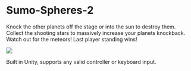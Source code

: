 # Sumo-Spheres-2

Knock the other planets off the stage or into the sun to destroy them. Collect the shooting stars to massively increase your planets knockback. Watch out for the meteors!
Last player standing wins!

![](https://github.com/ChrisFlanTheMan/Sumo-Spheres-2/blob/main/Documentation/basic-gameplay.gif)

Built in Unity, supports any valid controller or keyboard input. 
